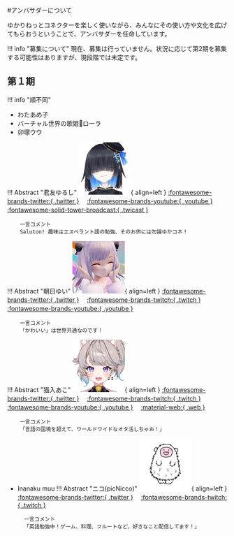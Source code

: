 #アンバサダーについて

ゆかりねっとコネクターを楽しく使いながら、みんなにその使い方や文化を広げてもらおうということで、アンバサダーを任命しています。

!!! info "募集について"
    現在、募集は行っていません。状況に応じて第2期を募集する可能性はありますが、現段階では未定です。

## 第１期
!!! info "順不同"

* わたあめ子
* バーチャル世界の歌姫💫ローラ
* 卯塚ウウ

!!! Abstract "君友ゆるし"
    ![君友ゆるし](images/yurushi.png){ align=left } 
        [:fontawesome-brands-twitter:{ .twitter }](https://twitter.com/KimitomoJurusxi)　 
        [:fontawesome-brands-youtube:{ .youtube }](https://www.youtube.com/channel/UCfcMCHWc7DmnuLuusOZI_aw) 　
        [:fontawesome-solid-tower-broadcast:{ .twicast }](https://twitcasting.tv/kimitomojurusxi/) 　

        一言コメント    
        Saluton! 趣味はエスペラント語の勉強、そのお供には勿論ゆかコネ！

!!! Abstract "朝日ゆい"
    ![朝日ゆい](images/yui.jpg){ align=left } 
        [:fontawesome-brands-twitter:{ .twitter }](https://twitter.com/asahi___yui)　 
        [:fontawesome-brands-twitch:{ .twitch }](https://www.twitch.tv/yuiasahiv) 　[:fontawesome-brands-youtube:{ .youtube }](https://www.youtube.com/c/AsahiYuiChannel)　

        一言コメント    
        「かわいい」は世界共通なのです！


!!! Abstract "猫入あこ"
    ![猫入あこ](images/aco.png){ align=left } 
        [:fontawesome-brands-twitter:{ .twitter }](https://twitter.com/Aco_Necoilie) 　[:fontawesome-brands-twitch:{ .twitch }](https://www.twitch.tv/aco_necoilie) 　[:fontawesome-brands-youtube:{ .youtube }](https://www.youtube.com/channel/UCHLZrWmAUDN7kQuFaOJvXew) 　[:material-web:{ .web }](　https://aconecoaco151515.wixsite.com/aconeco)

        一言コメント    
        「言語の国境を超えて、ワールドワイドなオタ活しちゃお！」



* Inanaku muu
!!! Abstract "ニコ(picNicco)"
    ![ニコ(picNicco)](images/niko.jfif){ align=left } 
        [:fontawesome-brands-twitter:{ .twitter }](https://twitter.com/Fl_picc359) 　[:fontawesome-brands-twitch:{ .twitch }](https://twitch.tv/picnicco)

        一言コメント    
        「英語勉強中！ゲーム、料理、フルートなど、好きなこと配信してます！」
